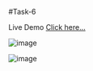 #Task-6

Live Demo [Click here...](https://vipul1432.github.io/Internship-Tasks//Task-6/Program-4/)

![image](https://user-images.githubusercontent.com/81670997/178797093-97d8ee95-cb64-4e39-b3db-dbed4434a705.png)

![image](https://user-images.githubusercontent.com/81670997/178797223-f8aedcce-ba06-4423-8ce2-816f90e12846.png)


